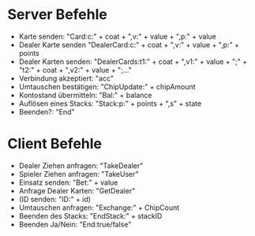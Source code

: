 # Server Befehle 
- Karte senden: "Card:c:" + coat + ",v:" + value + ",p:" + value
- Dealer Karte senden "DealerCard:c:" + coat + ",v:" + value + ",p:" + points
- Dealer Karten senden: "DealerCards:t1:" + coat + ",v1:" + value + ";" +
                                      "t2:" + coat + ",v2:" + value + ";..."
- Verbindung akzeptiert: "acc"
- Umtauschen bestätigen: "ChipUpdate:" + chipAmount
- Kontostand übermitteln: "Bal:" + balance
- Auflösen eines Stacks: "Stack:p:" + points + ",s" + state
- Beenden?: "End"

# Client Befehle
- Dealer Ziehen anfragen: "TakeDealer"
- Spieler Ziehen anfragen: "TakeUser"
- Einsatz senden: "Bet:" + value
- Anfrage Dealer Karten: "GetDealer"
- (ID senden: "ID:" + id)
- Umtauschen anfragen: "Exchange:" + ChipCount
- Beenden des Stacks: "EndStack:" + stackID
- Beenden Ja/Nein: "End:true/false"